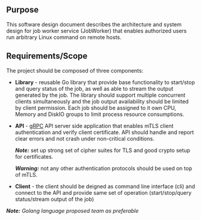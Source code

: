 ## Purpose 

This software design document describes the architecture and system design
for job worker service (JobWorker) that enables authorized users run arbitrary 
Linux command on remote hosts.

## Requirements/Scope 
The project should be composed of three components:

* **Library** - reusable Go library that provide base functionality to start/stop 
    and query status of the job, as well as able to stream the output generated by the job. 
    The library should support multiple concurrent clients simultaneously and the job output 
    availability should be limited by client permission. Each job should be assigned to it own CPU, 
    Memory and DiskIO groups to limit process resource consumptions. 

* **API** - [gRPC](https://grpc.io/) API server side application that enables mTLS client authentication
  and verify client certificate. API should handle and report clear errors and not crash under non-critical 
  conditions.

  _**Note:**_ set up strong set of cipher suites for TLS and good crypto setup for certificates.

  _**Warning:**_ not any other authentication protocols should be used on top of mTLS. 

* **Client** - the client should be deigned as command line interface (cli) and connect to the API 
  and provide same set of operation (start/stop/query status/stream output of the job)

_**Note:** Golang language proposed team as preferable_


